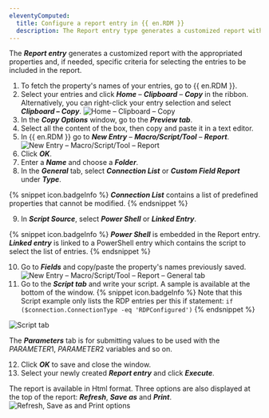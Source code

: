 ```yaml
---
eleventyComputed:
  title: Configure a report entry in {{ en.RDM }}
  description: The Report entry type generates a customized report with the appropriated properties and, if needed, specific criteria for selecting the entries to be included in the report.
---
```

The ***Report entry*** generates a customized report with the appropriated properties and, if needed, specific criteria for selecting the entries to be included in the report.

1. To fetch the property's names of your entries, go to {{ en.RDM }}.
1. Select your entries and click ***Home*** – ***Clipboard*** – ***Copy*** in the ribbon. Alternatively, you can right-click your entry selection and select ***Clipboard – Copy***.
![Home – Clipboard – Copy](https://cdnweb.devolutions.net/docs/en/kb/KB2105.png)
1. In the ***Copy Options*** window, go to the ***Preview tab***.
1. Select all the content of the box, then copy and paste it in a text editor.
1. In {{ en.RDM }} go to ***New Entry*** – ***Macro/Script/Tool*** – ***Report***.
![New Entry – Macro/Script/Tool – Report](https://webdevolutions.blob.core.windows.net/docs/en/kb/KB6081.png)
1. Click ***OK***.
1. Enter a ***Name*** and choose a ***Folder***.
1. In the ***General*** tab, select ***Connection List*** or ***Custom Field Report*** under ***Type***.

{% snippet icon.badgeInfo %}
***Connection List*** contains a list of predefined properties that cannot be modified.
{% endsnippet %}

9. In ***Script Source***, select ***Power Shell*** or ***Linked Entry***.

{% snippet icon.badgeInfo %}
***Power Shell*** is embedded in the Report entry. ***Linked entry*** is linked to a PowerShell entry which contains the script to select the list of entries.
{% endsnippet %}

10. Go to ***Fields*** and copy/paste  the property's names previously saved.
![New Entry – Macro/Script/Tool – Report – General tab](https://webdevolutions.blob.core.windows.net/docs/en/kb/KB6084.png)
1. Go to the ***Script tab*** and write your script. A sample is available at the bottom of the window.
{% snippet icon.badgeInfo %}
Note that this Script example only lists the RDP entries per this if statement:
`if ($connection.ConnectionType -eq 'RDPConfigured')`
{% endsnippet %}

![Script tab](https://webdevolutions.blob.core.windows.net/docs/en/kb/KB6082.png)

The ***Parameters*** tab is for submitting values to be used with the $PARAMETER1$, $PARAMETER2$ variables and so on.

12. Click ***OK*** to save and close the window.
13. Select your newly created ***Report entry*** and click ***Execute***.

The report is available in Html format. Three options are also displayed at the top of the report: ***Refresh***, ***Save as*** and ***Print***.
![Refresh, Save as and Print options](https://webdevolutions.blob.core.windows.net/docs/en/kb/KB6083.png)
